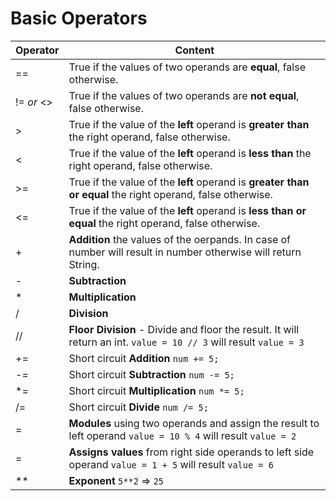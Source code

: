 # Basic Operators

Operator         | Content
-----------------|--------
==               | True if the values of two operands are **equal**, false otherwise.
!= *or* &lt;&gt; | True if the values of two operands are **not equal**, false otherwise.
&gt;             | True if the value of the **left** operand is **greater than** the right operand, false otherwise.
&lt;             | True if the value of the  **left** operand is **less than** the right operand, false otherwise.
&gt;=            | True if the value of the  **left** operand is **greater than or equal** the right operand, false otherwise.
&lt;=            | True if the value of the  **left** operand is **less than or equal** the right operand, false otherwise.
&#43;            | **Addition** the values of the oerpands. In case of number will result in number otherwise will return String.
&#45;            | **Subtraction** 
&#42;            | **Multiplication** 
&#47;            | **Division** 
&#47;&#47;       | **Floor Division** - Divide and floor the result. It will return an int. `value = 10 // 3` will result `value = 3`
&#43;&#61;       | Short circuit **Addition** `num += 5;`
&#45;&#61;       | Short circuit **Subtraction** `num -= 5;`
&#42;&#61;       | Short circuit **Multiplication** `num *= 5;`
&#47;&#61;       | Short circuit **Divide** `num /= 5;`
&#61;          	 | **Modules** using two operands and assign the result to left operand `value = 10 % 4` will result `value = 2`  
&#61;          	 | **Assigns values** from right side operands to left side operand	`value = 1 + 5` will result `value = 6`  
&#42;&#42;     	 | **Exponent** `5**2` => `25`  
 
